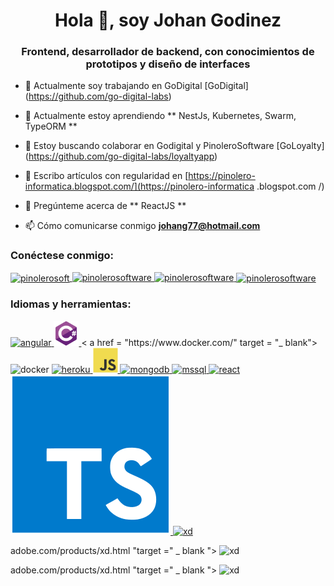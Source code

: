 <h1 align = "center"> Hola 👋, soy Johan Godinez </h1>
<h3 align = "center"> Frontend, desarrollador de backend, con conocimientos de prototipos y diseño de interfaces </h3>

- 🔭 Actualmente soy trabajando en GoDigital [GoDigital] (https://github.com/go-digital-labs)

- 🌱 Actualmente estoy aprendiendo ** NestJs, Kubernetes, Swarm, TypeORM **

- 👯 Estoy buscando colaborar en Godigital y PinoleroSoftware [GoLoyalty] (https://github.com/go-digital-labs/loyaltyapp)

- 📝 Escribo artículos con regularidad en [https://pinolero-informatica.blogspot.com/](https://pinolero-informatica .blogspot.com /)

- 💬 Pregúnteme acerca de ** ReactJS **

- 📫 Cómo comunicarse conmigo **johang77@hotmail.com**

<h3 align = "left"> Conéctese conmigo: </h3>
<p align = "izquierda ">
<a href="https://twitter.com/pinolerosoft" target="blank"> <img align = "center" src = "https://raw.githubusercontent.com/rahuldkjain/github-profile-readme-generator /master/src/images/icons/Social/twitter.svg "alt =" pinolerosoft "height =" 30 "width =" 40 "/> </a>
<a href =" https://fb.com/pinolerosoftware "target =" blank "> <img align =" center "src =" https://raw.githubusercontent.com/rahuldkjain/github-profile-readme-generator/master/src/images/icons/Social/facebook.svg "alt =" pinolerosoftware "height =" 30 "width =" 40 "/> </a>
<a href="https://instagram.com/pinolerosoftware" target="blank"> <img align =" centro " src = "https: // sin procesar.githubusercontent.com/rahuldkjain/github-profile-readme-generator/master/src/images/icons/Social/instagram.svg "alt =" pinolerosoftware "height =" 30 "width =" 40 "/> </a>
<a href="https://www.youtube.com/c/pinolerosoftware" target="blank"> <img align = "center" src = "https://raw.githubusercontent.com/rahuldkjain/github-profile -readme-generator / master / src / images / icons / Social / youtube.svg "alt =" pinolerosoftware "height =" 30 "width =" 40 "/> </a>
</p>

<h3 align =" left "> Idiomas y herramientas: </h3>
<p align = "left"> <a href="https://angular.io" target="_blank"> <img src = "https://angular.io/assets/images/logos/angular/angular. svg "alt =" angular "width =" 40 "height =" 40 "/> </a> <a href="https://www.w3schools.com/cs/" target="_blank"> <img src = "https://raw.githubusercontent.com/devicons/devicon/master/icons/csharp/csharp-original.svg" alt = "csharp" width = "40" height = "40" /> </a> < a href = "https://www.docker.com/" target = "_ blank"> <img src = "https://raw.githubusercontent.com/devicons/devicon/master/icons/docker/docker-original- wordmark.svg "alt ="docker "width =" 40 "height =" 40 "/> </a> <a href="https://heroku.com" target="_blank"> <img src =" https: //www.vectorlogo. zone / logos / heroku / heroku-icon.svg "alt =" heroku "width =" 40 "height =" 40 "/> </a> <a href =" https://developer.mozilla.org/en- US / docs / Web / JavaScript "target =" _ blank "> <img src =" https://raw.githubusercontent.com/devicons/devicon/master/icons/javascript/javascript-original.svg "alt =" javascript " width = "40" height = "40" /> </a> <a href="https://www.mongodb.com/" target="_blank"> <img src = "https: //raw.githubusercontent .com / devicons / devicon / master / icons / mongodb / mongodb-original-wordmark.svg "alt =" mongodb "width =" 40 "height =" 40 "/> </a> <a href =" https: // www.microsoft.com/en-us/sql-server "target =" _ blank "> <img src =" https://www.svgrepo.com/show/303229/microsoft-sql-server-logo.svg "alt = "mssql" width = "40" height = "40" /> </a> <a href="https://reactjs.org/" target="_blank"> <img src = "https: // raw .githubusercontent.com / devicons / devicon / master / icons / react / react-original-wordmark.svg "alt =" react "width =" 40 "height =" 40 "/> </a> <a href =" https : //www.typescriptlang.org/ "target = "_ blank"> <img src = "https://raw.githubusercontent.com/devicons/devicon/master/icons/typescript/typescript-original.svg" alt = "mecanografiado" ancho = "40" altura = " 40 "/> </a> <a href="https://www.adobe.com/products/xd.html" target="_blank"> <img src =" https://cdn.worldvectorlogo.com/ logos / adobe-xd.svg "alt =" xd "width =" 40 "height =" 40 "/> </a> </p>adobe.com/products/xd.html "target =" _ blank "> <img src =" https://cdn.worldvectorlogo.com/logos/adobe-xd.svg "alt =" xd "width =" 40 "height = "40" /> </a> </p>adobe.com/products/xd.html "target =" _ blank "> <img src =" https://cdn.worldvectorlogo.com/logos/adobe-xd.svg "alt =" xd "width =" 40 "height = "40" /> </a> </p>

<!--
**JohanGodinez/JohanGodinez** is a ✨ _special_ ✨ repository because its `README.md` (this file) appears on your GitHub profile.

Here are some ideas to get you started:

- 🔭 I’m currently working on ...
- 🌱 I’m currently learning ...
- 👯 I’m looking to collaborate on ...
- 🤔 I’m looking for help with ...
- 💬 Ask me about ...
- 📫 How to reach me: ...
- 😄 Pronouns: ...
- ⚡ Fun fact: ...
-->
